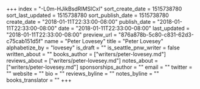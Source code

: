 +++
index = "-L0m-HJikBsdRlMSICxl"
sort_create_date = 1515738780
sort_last_updated = 1515738780
sort_publish_date = 1515738780
create_date = "2018-01-11T22:33:00-08:00"
publish_date = "2018-01-11T22:33:00-08:00"
date = "2018-01-11T22:33:00-08:00"
last_updated = "2018-01-11T22:33:00-08:00"
preview_url = "876a878b-5c80-c831-62d3-c75cab151d5f"
name = "Peter Lovesey"
title = "Peter Lovesey"
alphabetize_by = "lovesey"
is_draft = ""
is_seattle_pnw_writer = false
written_about = ""
books_author = ["writers/peter-lovesey.md"]
reviews_about = ["writers/peter-lovesey.md"]
notes_about = ["writers/peter-lovesey.md"]
sponsorships_author = ""
email = ""
twitter = ""
website = ""
bio = ""
reviews_byline = ""
notes_byline = ""
books_translator = ""
+++
